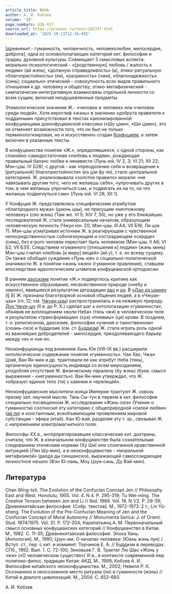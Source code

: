 ```yaml
---
article_title: ЖЭНЬ
author: А. И. Кобзев
volume: '19'
page_numbers: 416-417
source_url: https://pravenc.ru/text/182377.html
downloaded_at: '2025-10-13T12:36:49Z'
---
```


[древнекит.- гуманность, человечность, человеколюбие, милосердие, доброта], одна из основополагающих категорий кит. философии и традиц. духовной культуры. Совмещает 3 смысловых аспекта: морально-психологический - «[родственную] любовь / жалость к людям» (ай жэнь), «должную справедливость» (и), этико-ритуальную «благопристойность» (ли), «разумность» (чжи), «благонадежность» (синь); социально-этический - совокупность всех видов правильного отношения к др. человеку и обществу; этико-метафизический - симпатически-интегративную взаимосвязь отдельной личности со всем сущим, включая неодушевленные предметы.

Этимологическое значение Ж.- «человек и человек» или «человек среди людей». Хотя иероглиф «жэнь» в значении «доброта правителя к подданным» присутствовал в текстах канонизированной конфуцианцами доконфуцианской классики («Шу цзин», «Ши цзин»), это не отменяет возможности того, что он был не только терминологизирован, но и искусственно создан [Конфуцием](https://pravenc.ru/text/Конфуцием.html), а затем включен в указанные тексты.

В конфуцианстве понятие «Ж.», определявшееся, с одной стороны, как спокойно-самодостаточная «любовь к людям», рождающая правильный баланс любви и ненависти (Лунь юй. IV 2, 3; VI 21; XII 22; Мэн-цзы. IV Б28), с другой - как «преодоление себя и возвращение к [ритуальной] благопристойности» (кэ цзи фу ли), стало центральной категорией. Ж. реализовывала «золотое правило» морали: «не навязывать другим того, чего не желаешь себе», «упрочивать других в том, в чем желаешь упрочиться сам, и подвигать их на то, на что желаешь подвигнуться сам» (Лунь юй. VI 28; XII 1).

У Конфуция Ж. представлялась специфическим атрибутом «благородного мужа» (цзюнь цзы), не присущим «ничтожному человеку» (сяо жэнь) (Там же. VI 5; XIV 7, 30), но уже у его ближайших последователей Ж. стала универсальным началом, образующим человеческую личность (Чжун юн. 20; Мэн-цзы. III А4; VII Б16; Ли цзи. 7). Мэн-цзы усматривал источник Ж. в реагирующем с чувственной непосредственностью соболезнующем и сострадающем «сердце» (синь), без к-рого человек перестает быть человеком (Мэн-цзы. II А6; VI Б2; VII Б31). Следствием «гуманного [отношения к] людям» (жэнь минь) Мэн-цзы считал «любовь [к миру] вещей» (ай у), т. е. ко всему сущему. Он также обобщил суждения «Лунь юя» о социально-политической значимости Ж. в понятии «жэнь чжэн» (гуманное правление), ставшем впоследствии идеологическим штампом конфуцианской ортодоксии.

В раннем [даосизме](https://pravenc.ru/text/даосизме.html) понятие «Ж.» подверглось критике как искусственное образование, несвойственное природе («небу и земле»), явившееся результатом деградации [дао](https://pravenc.ru/text/дао.html) и [дэ](https://pravenc.ru/text/дэ.html). В [«Дао дэ цзине»](<https://pravenc.ru/text/ Дао дэ цзине .html>) (§ 8) Ж. признана благотворной основой общения людей, а в «Чжуан-цзы» (гл. 12; см. [Чжуан-цзы](https://pravenc.ru/text/Чжуан-цзы.html)) распространилась и на неживую природу. [Дун Чжун-шу](<https://pravenc.ru/text/ДУН ЧЖУНШУ.html>) (II в. до Р. Х.) сделал шаг к онтологизации «гуманности», объявив ее воплощением «воли Неба» (тянь чжи) в человеческом теле и результатом «трансформации» (хуа) «пневмы» (ци) крови. В позднем, т. н. религиозном, даосизме, философии «учения о таинственном» (сюань-сюэ) и буддизме (см. ст. [Буддизм](https://pravenc.ru/text/Буддизм.html)) Ж. стала играть роль одной из важнейших добродетелей - милосердия, преодолевающего барьер между «я» и «не-я».

Неоконфуцианцы под влиянием Хань Юя (VIII-IX вв.) расширили онтологическое содержание понятия «гуманность». Чэн Хао, Чжан Цзай, Ван Ян-мин и др. трактовали ее как атрибут Неба (тянь), органичную единосущность индивида со всем мирозданием, уподобляя отсутствие Ж. физическому параличу (бу жэнь) (букв. смысл выражения - «негуманность»). Ван Ян-мин утверждал, что Ж. «образует единое тело (ти) с камнем и черепицей».

Неоконфуцианские мыслители конца Империи трактуют Ж. сквозь призму зап. научной мысли. Тань Сы-тун в первом в кит. философии специально посвященном Ж. исследовании «Жэнь сюэ» (Учение о гуманности) соотносил эту категорию с общеприродной «силой любви» ([ай ли](<https://pravenc.ru/text/ай ли.html>)) и константным, всеобъемлющим проявлением мировой субстанции - эфира (итай). Кан Ю-вэй, разделяя эту т. зр., связывал Ж. с напряжением электромагнитного поля.

Философы XX в., интерпретировавшие классические кит. доктрины, считали, что Ж. в изначальном конфуцианстве была сознательным следованием этическим нормам (Ху Ши) или спонтанной нравственной интуицией (Лян Шу-мин), а в неоконфуцианстве - «моральной метафизикой» (даодэ ды синшансюэ), выражающей самосозидающее личностное начало (Фэн Ю-лань, Моу Цзун-сань, Ду Вэй-мин).

## Литература

Chan Wing-tsit. The Evolution of the Confucian Concept Jen // Philosophy East and West. Honolulu, 1955. Vol. 4. N 4. Р. 295-319; Тu Wei-ming. The Creative Tension between Jen and Li // Ibid. 1968. Vol. 18. N 1/2. Р. 29-39; Древнекитайская философия: [Собр. текстов]. М., 1972-1973. 2 т.; Lin Yü-sheng. The Evolution of the Pre-Confucian Meaning of Jen and the Confucian Concept of Moral Autonomy // Monumenta Serica: J. of Orient. Stud. 1974/1975. Vol. 31. P. 172-204; Карапетьянц А. М. Первоначальный смысл основных конфуцианских категорий // Конфуцианство в Китае. М., 1982. C. 11-35; Древнекитайская философия. Эпоха Хань: [Антология]. М., 1990; Цзун-ми. О началах человека: (Юань жэнь лун) / Вступ. ст., пер. с кит. и коммент: Торчинов Е. А. // Буддизм в переводах. СПб., 1992. Вып. 1. С. 72-100; Зиновьев Г. В. Трактат Лю Шао «Жэнь у чжи» («О человеческом существе») III в., в контексте современной ему политико-филос. традиции Китая: АКД. М., 1999; Кобзев А. И. Философия китайского неоконфуцианства. М., 2002; Невилл Р. К. Осознанное и неосознанное место ритуала (ли) в гуманности (жэнь) // Китай в диалоге цивилизаций. М., 2004. С. 652-660.

А. И. Кобзев
